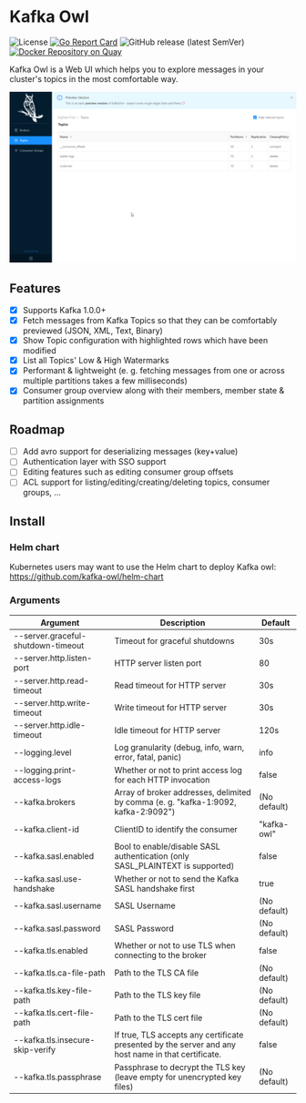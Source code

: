 # Kafka Owl

![License](https://img.shields.io/github/license/cloudworkz/kafka-minion.svg?color=blue) [![Go Report Card](https://goreportcard.com/badge/github.com/kafka-owl/kafka-owl)](https://goreportcard.com/report/github.com/kafka-owl/kafka-owl) ![GitHub release (latest SemVer)](https://img.shields.io/github/v/release/kafka-owl/kafka-owl?sort=semver) [![Docker Repository on Quay](https://quay.io/repository/kafka-owl/kafka-owl/status "Docker Repository on Quay")](https://quay.io/repository/kafka-owl/kafka-owl)

Kafka Owl is a Web UI which helps you to explore messages in your cluster's topics in the most comfortable way.

![preview](docs/assets/preview.gif)

## Features

- [x] Supports Kafka 1.0.0+
- [x] Fetch messages from Kafka Topics so that they can be comfortably previewed (JSON, XML, Text, Binary)
- [x] Show Topic configuration with highlighted rows which have been modified
- [x] List all Topics' Low & High Watermarks
- [x] Performant & lightweight (e. g. fetching messages from one or across multiple partitions takes a few milliseconds)
- [x] Consumer group overview along with their members, member state & partition assignments

## Roadmap

- [ ] Add avro support for deserializing messages (key+value)
- [ ] Authentication layer with SSO support
- [ ] Editing features such as editing consumer group offsets
- [ ] ACL support for listing/editing/creating/deleting topics, consumer groups, ...

## Install

### Helm chart

Kubernetes users may want to use the Helm chart to deploy Kafka owl: https://github.com/kafka-owl/helm-chart

### Arguments

| Argument | Description | Default |
| --- | --- | --- |
| --server.graceful-shutdown-timeout | Timeout for graceful shutdowns | 30s |
| --server.http.listen-port | HTTP server listen port | 80 |
| --server.http.read-timeout | Read timeout for HTTP server | 30s |
| --server.http.write-timeout | Write timeout for HTTP server | 30s |
| --server.http.idle-timeout | Idle timeout for HTTP server | 120s |
| --logging.level | Log granularity (debug, info, warn, error, fatal, panic) | info |
| --logging.print-access-logs | Whether or not to print access log for each HTTP invocation | false |
| --kafka.brokers | Array of broker addresses, delimited by comma (e. g. "kafka-1:9092, kafka-2:9092") | (No default) |
| --kafka.client-id | ClientID to identify the consumer | "kafka-owl" |
| --kafka.sasl.enabled | Bool to enable/disable SASL authentication (only SASL_PLAINTEXT is supported) | false |
| --kafka.sasl.use-handshake | Whether or not to send the Kafka SASL handshake first | true |
| --kafka.sasl.username | SASL Username | (No default) |
| --kafka.sasl.password | SASL Password | (No default) |
| --kafka.tls.enabled | Whether or not to use TLS when connecting to the broker | false |
| --kafka.tls.ca-file-path | Path to the TLS CA file | (No default) |
| --kafka.tls.key-file-path | Path to the TLS key file | (No default) |
| --kafka.tls.cert-file-path | Path to the TLS cert file | (No default) |
| --kafka.tls.insecure-skip-verify | If true, TLS accepts any certificate presented by the server and any host name in that certificate. | false |
| --kafka.tls.passphrase | Passphrase to decrypt the TLS key (leave empty for unencrypted key files) | (No default) |
